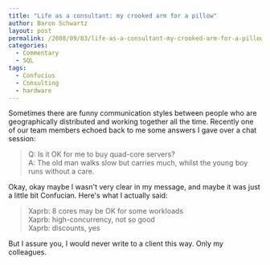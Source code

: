 ```yaml
---
title: "Life as a consultant: my crooked arm for a pillow"
author: Baron Schwartz
layout: post
permalink: /2008/09/03/life-as-a-consultant-my-crooked-arm-for-a-pillow/
categories:
  - Commentary
  - SQL
tags:
  - Confucius
  - Consulting
  - hardware
---
```

Sometimes there are funny communication styles between people who are geographically distributed and working together all the time. Recently one of our team members echoed back to me some answers I gave over a chat session:

> Q: Is it OK for me to buy quad-core servers?  
> A: The old man walks slow but carries much, whilst the young boy runs without a care.

Okay, okay maybe I wasn't very clear in my message, and maybe it was just a little bit Confucian. Here's what I actually said:

> Xaprb: 8 cores may be OK for some workloads  
> Xaprb: high-concurrency, not so good  
> Xaprb: discounts, yes

But I assure you, I would never write to a client this way. Only my colleagues.
